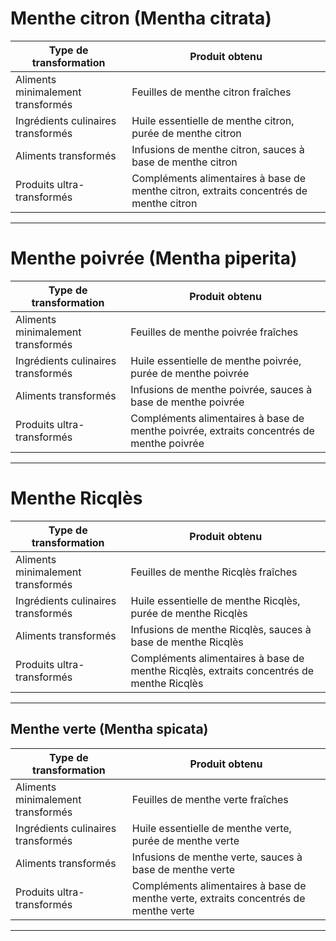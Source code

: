 # Menthe citron (Mentha citrata)

| **Type de transformation**         | **Produit obtenu**                                                                     |
| ---------------------------------- | -------------------------------------------------------------------------------------- |
| Aliments minimalement transformés  | Feuilles de menthe citron fraîches                                                     |
| Ingrédients culinaires transformés | Huile essentielle de menthe citron, purée de menthe citron                             |
| Aliments transformés               | Infusions de menthe citron, sauces à base de menthe citron                             |
| Produits ultra-transformés         | Compléments alimentaires à base de menthe citron, extraits concentrés de menthe citron |

---

# Menthe poivrée (Mentha piperita)

| **Type de transformation**         | **Produit obtenu**                                                                       |
| ---------------------------------- | ---------------------------------------------------------------------------------------- |
| Aliments minimalement transformés  | Feuilles de menthe poivrée fraîches                                                      |
| Ingrédients culinaires transformés | Huile essentielle de menthe poivrée, purée de menthe poivrée                             |
| Aliments transformés               | Infusions de menthe poivrée, sauces à base de menthe poivrée                             |
| Produits ultra-transformés         | Compléments alimentaires à base de menthe poivrée, extraits concentrés de menthe poivrée |

---

# Menthe Ricqlès

| **Type de transformation**         | **Produit obtenu**                                                                       |
| ---------------------------------- | ---------------------------------------------------------------------------------------- |
| Aliments minimalement transformés  | Feuilles de menthe Ricqlès fraîches                                                      |
| Ingrédients culinaires transformés | Huile essentielle de menthe Ricqlès, purée de menthe Ricqlès                             |
| Aliments transformés               | Infusions de menthe Ricqlès, sauces à base de menthe Ricqlès                             |
| Produits ultra-transformés         | Compléments alimentaires à base de menthe Ricqlès, extraits concentrés de menthe Ricqlès |

---

## Menthe verte (Mentha spicata)

| **Type de transformation**         | **Produit obtenu**                                                                   |
| ---------------------------------- | ------------------------------------------------------------------------------------ |
| Aliments minimalement transformés  | Feuilles de menthe verte fraîches                                                    |
| Ingrédients culinaires transformés | Huile essentielle de menthe verte, purée de menthe verte                             |
| Aliments transformés               | Infusions de menthe verte, sauces à base de menthe verte                             |
| Produits ultra-transformés         | Compléments alimentaires à base de menthe verte, extraits concentrés de menthe verte |

---
